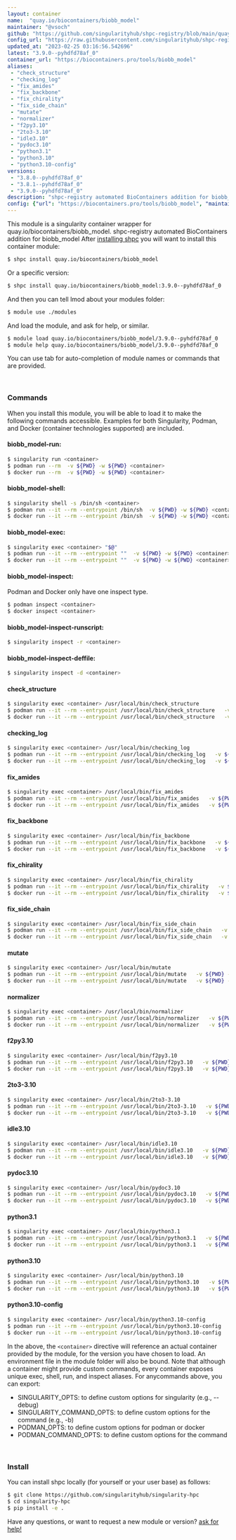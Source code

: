 ```yaml
---
layout: container
name:  "quay.io/biocontainers/biobb_model"
maintainer: "@vsoch"
github: "https://github.com/singularityhub/shpc-registry/blob/main/quay.io/biocontainers/biobb_model/container.yaml"
config_url: "https://raw.githubusercontent.com/singularityhub/shpc-registry/main/quay.io/biocontainers/biobb_model/container.yaml"
updated_at: "2023-02-25 03:16:56.542696"
latest: "3.9.0--pyhdfd78af_0"
container_url: "https://biocontainers.pro/tools/biobb_model"
aliases:
 - "check_structure"
 - "checking_log"
 - "fix_amides"
 - "fix_backbone"
 - "fix_chirality"
 - "fix_side_chain"
 - "mutate"
 - "normalizer"
 - "f2py3.10"
 - "2to3-3.10"
 - "idle3.10"
 - "pydoc3.10"
 - "python3.1"
 - "python3.10"
 - "python3.10-config"
versions:
 - "3.8.0--pyhdfd78af_0"
 - "3.8.1--pyhdfd78af_0"
 - "3.9.0--pyhdfd78af_0"
description: "shpc-registry automated BioContainers addition for biobb_model"
config: {"url": "https://biocontainers.pro/tools/biobb_model", "maintainer": "@vsoch", "description": "shpc-registry automated BioContainers addition for biobb_model", "latest": {"3.9.0--pyhdfd78af_0": "sha256:0e76e79054236535878bf22d408ea1fb7a59fdd49265c4707e48116cbf67e5aa"}, "tags": {"3.8.0--pyhdfd78af_0": "sha256:b166cdac4abfb4d5e77ff3b74c587a381a42f8d798ab90a2abb5a99b99fa9ea1", "3.8.1--pyhdfd78af_0": "sha256:19b5815d31611fce680b84c10f11a4daf528d6263e8d23473754706b67445f44", "3.9.0--pyhdfd78af_0": "sha256:0e76e79054236535878bf22d408ea1fb7a59fdd49265c4707e48116cbf67e5aa"}, "docker": "quay.io/biocontainers/biobb_model", "aliases": {"check_structure": "/usr/local/bin/check_structure", "checking_log": "/usr/local/bin/checking_log", "fix_amides": "/usr/local/bin/fix_amides", "fix_backbone": "/usr/local/bin/fix_backbone", "fix_chirality": "/usr/local/bin/fix_chirality", "fix_side_chain": "/usr/local/bin/fix_side_chain", "mutate": "/usr/local/bin/mutate", "normalizer": "/usr/local/bin/normalizer", "f2py3.10": "/usr/local/bin/f2py3.10", "2to3-3.10": "/usr/local/bin/2to3-3.10", "idle3.10": "/usr/local/bin/idle3.10", "pydoc3.10": "/usr/local/bin/pydoc3.10", "python3.1": "/usr/local/bin/python3.1", "python3.10": "/usr/local/bin/python3.10", "python3.10-config": "/usr/local/bin/python3.10-config"}}
---
```


This module is a singularity container wrapper for quay.io/biocontainers/biobb_model.
shpc-registry automated BioContainers addition for biobb_model
After [installing shpc](#install) you will want to install this container module:


```bash
$ shpc install quay.io/biocontainers/biobb_model
```

Or a specific version:

```bash
$ shpc install quay.io/biocontainers/biobb_model:3.9.0--pyhdfd78af_0
```

And then you can tell lmod about your modules folder:

```bash
$ module use ./modules
```

And load the module, and ask for help, or similar.

```bash
$ module load quay.io/biocontainers/biobb_model/3.9.0--pyhdfd78af_0
$ module help quay.io/biocontainers/biobb_model/3.9.0--pyhdfd78af_0
```

You can use tab for auto-completion of module names or commands that are provided.

<br>

### Commands

When you install this module, you will be able to load it to make the following commands accessible.
Examples for both Singularity, Podman, and Docker (container technologies supported) are included.

#### biobb_model-run:

```bash
$ singularity run <container>
$ podman run --rm  -v ${PWD} -w ${PWD} <container>
$ docker run --rm  -v ${PWD} -w ${PWD} <container>
```

#### biobb_model-shell:

```bash
$ singularity shell -s /bin/sh <container>
$ podman run --it --rm --entrypoint /bin/sh  -v ${PWD} -w ${PWD} <container>
$ docker run --it --rm --entrypoint /bin/sh  -v ${PWD} -w ${PWD} <container>
```

#### biobb_model-exec:

```bash
$ singularity exec <container> "$@"
$ podman run --it --rm --entrypoint ""  -v ${PWD} -w ${PWD} <container> "$@"
$ docker run --it --rm --entrypoint ""  -v ${PWD} -w ${PWD} <container> "$@"
```

#### biobb_model-inspect:

Podman and Docker only have one inspect type.

```bash
$ podman inspect <container>
$ docker inspect <container>
```

#### biobb_model-inspect-runscript:

```bash
$ singularity inspect -r <container>
```

#### biobb_model-inspect-deffile:

```bash
$ singularity inspect -d <container>
```


#### check_structure

```bash
$ singularity exec <container> /usr/local/bin/check_structure
$ podman run --it --rm --entrypoint /usr/local/bin/check_structure   -v ${PWD} -w ${PWD} <container> -c " $@"
$ docker run --it --rm --entrypoint /usr/local/bin/check_structure   -v ${PWD} -w ${PWD} <container> -c " $@"
```


#### checking_log

```bash
$ singularity exec <container> /usr/local/bin/checking_log
$ podman run --it --rm --entrypoint /usr/local/bin/checking_log   -v ${PWD} -w ${PWD} <container> -c " $@"
$ docker run --it --rm --entrypoint /usr/local/bin/checking_log   -v ${PWD} -w ${PWD} <container> -c " $@"
```


#### fix_amides

```bash
$ singularity exec <container> /usr/local/bin/fix_amides
$ podman run --it --rm --entrypoint /usr/local/bin/fix_amides   -v ${PWD} -w ${PWD} <container> -c " $@"
$ docker run --it --rm --entrypoint /usr/local/bin/fix_amides   -v ${PWD} -w ${PWD} <container> -c " $@"
```


#### fix_backbone

```bash
$ singularity exec <container> /usr/local/bin/fix_backbone
$ podman run --it --rm --entrypoint /usr/local/bin/fix_backbone   -v ${PWD} -w ${PWD} <container> -c " $@"
$ docker run --it --rm --entrypoint /usr/local/bin/fix_backbone   -v ${PWD} -w ${PWD} <container> -c " $@"
```


#### fix_chirality

```bash
$ singularity exec <container> /usr/local/bin/fix_chirality
$ podman run --it --rm --entrypoint /usr/local/bin/fix_chirality   -v ${PWD} -w ${PWD} <container> -c " $@"
$ docker run --it --rm --entrypoint /usr/local/bin/fix_chirality   -v ${PWD} -w ${PWD} <container> -c " $@"
```


#### fix_side_chain

```bash
$ singularity exec <container> /usr/local/bin/fix_side_chain
$ podman run --it --rm --entrypoint /usr/local/bin/fix_side_chain   -v ${PWD} -w ${PWD} <container> -c " $@"
$ docker run --it --rm --entrypoint /usr/local/bin/fix_side_chain   -v ${PWD} -w ${PWD} <container> -c " $@"
```


#### mutate

```bash
$ singularity exec <container> /usr/local/bin/mutate
$ podman run --it --rm --entrypoint /usr/local/bin/mutate   -v ${PWD} -w ${PWD} <container> -c " $@"
$ docker run --it --rm --entrypoint /usr/local/bin/mutate   -v ${PWD} -w ${PWD} <container> -c " $@"
```


#### normalizer

```bash
$ singularity exec <container> /usr/local/bin/normalizer
$ podman run --it --rm --entrypoint /usr/local/bin/normalizer   -v ${PWD} -w ${PWD} <container> -c " $@"
$ docker run --it --rm --entrypoint /usr/local/bin/normalizer   -v ${PWD} -w ${PWD} <container> -c " $@"
```


#### f2py3.10

```bash
$ singularity exec <container> /usr/local/bin/f2py3.10
$ podman run --it --rm --entrypoint /usr/local/bin/f2py3.10   -v ${PWD} -w ${PWD} <container> -c " $@"
$ docker run --it --rm --entrypoint /usr/local/bin/f2py3.10   -v ${PWD} -w ${PWD} <container> -c " $@"
```


#### 2to3-3.10

```bash
$ singularity exec <container> /usr/local/bin/2to3-3.10
$ podman run --it --rm --entrypoint /usr/local/bin/2to3-3.10   -v ${PWD} -w ${PWD} <container> -c " $@"
$ docker run --it --rm --entrypoint /usr/local/bin/2to3-3.10   -v ${PWD} -w ${PWD} <container> -c " $@"
```


#### idle3.10

```bash
$ singularity exec <container> /usr/local/bin/idle3.10
$ podman run --it --rm --entrypoint /usr/local/bin/idle3.10   -v ${PWD} -w ${PWD} <container> -c " $@"
$ docker run --it --rm --entrypoint /usr/local/bin/idle3.10   -v ${PWD} -w ${PWD} <container> -c " $@"
```


#### pydoc3.10

```bash
$ singularity exec <container> /usr/local/bin/pydoc3.10
$ podman run --it --rm --entrypoint /usr/local/bin/pydoc3.10   -v ${PWD} -w ${PWD} <container> -c " $@"
$ docker run --it --rm --entrypoint /usr/local/bin/pydoc3.10   -v ${PWD} -w ${PWD} <container> -c " $@"
```


#### python3.1

```bash
$ singularity exec <container> /usr/local/bin/python3.1
$ podman run --it --rm --entrypoint /usr/local/bin/python3.1   -v ${PWD} -w ${PWD} <container> -c " $@"
$ docker run --it --rm --entrypoint /usr/local/bin/python3.1   -v ${PWD} -w ${PWD} <container> -c " $@"
```


#### python3.10

```bash
$ singularity exec <container> /usr/local/bin/python3.10
$ podman run --it --rm --entrypoint /usr/local/bin/python3.10   -v ${PWD} -w ${PWD} <container> -c " $@"
$ docker run --it --rm --entrypoint /usr/local/bin/python3.10   -v ${PWD} -w ${PWD} <container> -c " $@"
```


#### python3.10-config

```bash
$ singularity exec <container> /usr/local/bin/python3.10-config
$ podman run --it --rm --entrypoint /usr/local/bin/python3.10-config   -v ${PWD} -w ${PWD} <container> -c " $@"
$ docker run --it --rm --entrypoint /usr/local/bin/python3.10-config   -v ${PWD} -w ${PWD} <container> -c " $@"
```



In the above, the `<container>` directive will reference an actual container provided
by the module, for the version you have chosen to load. An environment file in the
module folder will also be bound. Note that although a container
might provide custom commands, every container exposes unique exec, shell, run, and
inspect aliases. For anycommands above, you can export:

 - SINGULARITY_OPTS: to define custom options for singularity (e.g., --debug)
 - SINGULARITY_COMMAND_OPTS: to define custom options for the command (e.g., -b)
 - PODMAN_OPTS: to define custom options for podman or docker
 - PODMAN_COMMAND_OPTS: to define custom options for the command

<br>

### Install

You can install shpc locally (for yourself or your user base) as follows:

```bash
$ git clone https://github.com/singularityhub/singularity-hpc
$ cd singularity-hpc
$ pip install -e .
```

Have any questions, or want to request a new module or version? [ask for help!](https://github.com/singularityhub/singularity-hpc/issues)